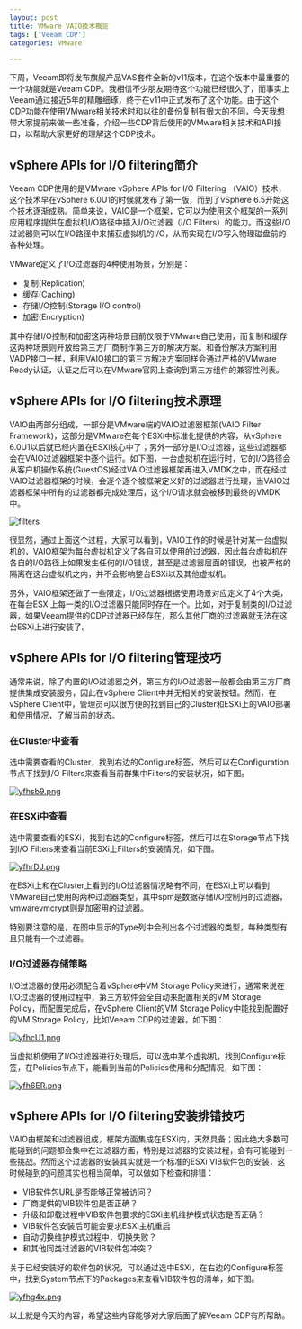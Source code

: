 ```yaml
---
layout: post
title: VMware VAIO技术概览
tags: ['Veeam CDP']
categories: VMware

---
```


下周，Veeam即将发布旗舰产品VAS套件全新的v11版本，在这个版本中最重要的一个功能就是Veeam CDP。我相信不少朋友期待这个功能已经很久了，而事实上Veeam通过接近5年的精雕细琢，终于在v11中正式发布了这个功能。由于这个CDP功能在使用VMware相关技术时和以往的备份复制有很大的不同，今天我想带大家提前来做一些准备，介绍一些CDP背后使用的VMware相关技术和API接口，以帮助大家更好的理解这个CDP技术。

## vSphere APIs for I/O filtering简介

Veeam CDP使用的是VMware vSphere APIs for I/O Filtering （VAIO）技术，这个技术早在vSphere 6.0U1的时候就发布了第一版，而到了vSphere 6.5开始这个技术逐渐成熟。简单来说，VAIO是一个框架，它可以为使用这个框架的一系列应用程序提供在虚拟机I/O路径中插入I/O过滤器（I/O Filters）的能力。而这些I/O过滤器则可以在I/O路径中来捕获虚拟机的I/O，从而实现在I/O写入物理磁盘前的各种处理。

VMware定义了I/O过滤器的4种使用场景，分别是：

- 复制(Replication)
- 缓存(Caching)
- 存储I/O控制(Storage I/O control)
- 加密(Encryption)

其中存储I/O控制和加密这两种场景目前仅限于VMware自己使用，而复制和缓存这两种场景则开放给第三方厂商制作第三方的解决方案。和备份解决方案利用VADP接口一样，利用VAIO接口的第三方解决方案同样会通过严格的VMware Ready认证，认证之后可以在VMware官网上查询到第三方组件的兼容性列表。

## vSphere APIs for I/O filtering技术原理

VAIO由两部分组成，一部分是VMware端的VAIO过滤器框架(VAIO Filter Framework)，这部分是VMware在每个ESXi中标准化提供的内容，从vSphere 6.0U1以后就已经内置在ESXi核心中了；另外一部分是I/O过滤器，这些过滤器都会在VAIO过滤器框架中逐个运行。如下图，一台虚拟机在运行时，它的I/O路径会从客户机操作系统(GuestOS)经过VAIO过滤器框架再进入VMDK之中，而在经过VAIO过滤器框架的时候，会逐个逐个被框架定义好的过滤器进行处理，当VAIO过滤器框架中所有的过滤器都完成处理后，这个I/O请求就会被移到最终的VMDK中。

![filters](https://docs.vmware.com/en/VMware-vSphere/7.0/com.vmware.vsphere.storage.doc/images/GUID-E2E70213-2D67-4662-BFA7-82BD1893820B-high.png)

很显然，通过上面这个过程，大家可以看到，VAIO工作的时候是针对某一台虚拟机的，VAIO框架为每台虚拟机定义了各自可以使用的过滤器，因此每台虚拟机在各自的I/O路径上如果发生任何的I/O错误，甚至是过滤器层面的错误，也被严格的隔离在这台虚拟机之内，并不会影响整台ESXi以及其他虚拟机。

另外，VAIO框架还做了一些限定，I/O过滤器根据使用场景对应定义了4个大类，在每台ESXi上每一类的I/O过滤器只能同时存在一个。比如，对于复制类的I/O过滤器，如果Veeam提供的CDP过滤器已经存在，那么其他厂商的过滤器就无法在这台ESXi上进行安装了。

## vSphere APIs for I/O filtering管理技巧

通常来说，除了内置的I/O过滤器之外，第三方的I/O过滤器一般都会由第三方厂商提供集成安装服务，因此在vSphere Client中并无相关的安装按钮。然而，在vSphere Client中，管理员可以很方便的找到自己的Cluster和ESXi上的VAIO部署和使用情况，了解当前的状态。

### 在Cluster中查看

选中需要查看的Cluster，找到右边的Configure标签，然后可以在Configuration节点下找到I/O Filters来查看当前群集中Filters的安装状况，如下图。

[![yfhsb9.png](https://s3.ax1x.com/2021/02/19/yfhsb9.png)](https://imgchr.com/i/yfhsb9)

### 在ESXi中查看

选中需要查看的ESXi，找到右边的Configure标签，然后可以在Storage节点下找到I/O Filters来查看当前ESXi上Filters的安装情况，如下图。

[![yfhrDJ.png](https://s3.ax1x.com/2021/02/19/yfhrDJ.png)](https://imgchr.com/i/yfhrDJ)

在ESXi上和在Cluster上看到的I/O过滤器情况略有不同，在ESXi上可以看到VMware自己使用的两种过滤器类型，其中spm是数据存储I/O控制用的过滤器，vmwarevmcrypt则是加密用的过滤器。

特别要注意的是，在图中显示的Type列中会列出各个过滤器的类型，每种类型有且只能有一个过滤器。

### I/O过滤器存储策略

I/O过滤器的使用必须配合着vSphere中VM Storage Policy来进行，通常来说在I/O过滤器的使用过程中，第三方软件会全自动来配置相关的VM Storage Policy，而配置完成后，在vSphere Client的VM Storage Policy中能找到配置好的VM Storage Policy，比如Veeam CDP的过滤器，如下图：

[![yfhcU1.png](https://s3.ax1x.com/2021/02/19/yfhcU1.png)](https://imgchr.com/i/yfhcU1)

当虚拟机使用了I/O过滤器进行处理后，可以选中某个虚拟机，找到Configure标签，在Policies节点下，能看到当前的Policies使用和分配情况，如下图：

[![yfh6ER.png](https://s3.ax1x.com/2021/02/19/yfh6ER.png)](https://imgchr.com/i/yfh6ER)

## vSphere APIs for I/O filtering安装排错技巧

VAIO由框架和过滤器组成，框架方面集成在ESXi内，天然具备；因此绝大多数可能碰到的问题都会集中在过滤器方面，特别是过滤器的安装过程，会有可能碰到一些挑战。然而这个过滤器的安装其实就是一个标准的ESXi VIB软件包的安装，这时候碰到的问题其实也相当简单，可以做如下检查和排错：

- VIB软件包URL是否能够正常被访问？
- 厂商提供的VIB软件包是否正确？
- 升级和卸载过程中VIB软件包要求的ESXi主机维护模式状态是否正确？
- VIB软件包安装后可能会要求ESXi主机重启
- 自动切换维护模式过程中，切换失败？
- 和其他同类过滤器的VIB软件包冲突？

关于已经安装好的软件包的状况，可以通过选中ESXi，在右边的Configure标签中，找到System节点下的Packages来查看VIB软件包的清单，如下图。

[![yfhg4x.png](https://s3.ax1x.com/2021/02/19/yfhg4x.png)](https://imgchr.com/i/yfhg4x)

以上就是今天的内容，希望这些内容能够对大家后面了解Veeam CDP有所帮助。

